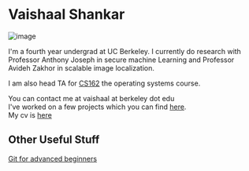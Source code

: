 Vaishaal Shankar
========

![image](http://s17.postimg.org/rxv2qg1v3/image.jpg)

I'm a fourth year undergrad at UC Berkeley. I currently do research with Professor Anthony Joseph in secure machine Learning and Professor Avideh Zakhor in scalable image localization.

I am also head TA for [CS162](http://cs162.eecs.berkeley.edu/) the operating systems course.

You can contact me at vaishaal at berkeley dot edu  
I've worked on a few projects which you can find [here](http://github.com/vaishaal).  
My cv is [here](/cv.pdf)


Other Useful Stuff
------------------
[Git for advanced beginners](https://docs.google.com/presentation/d/1FOOA4Tn9evpPHas0z-o2AM6wrUI_bXXcnepYnQ9TrZ4/pub?start=false&loop=false&delayms=3000)

